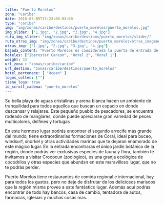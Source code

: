 ```yaml
---
title: "Puerto Morelos"
zona: "Caribe"
date: 2018-03-05T17:23:09-03:00
type: "caribe"
img: "img/zonas/caribe/destinos/puerto_morelos/puerto_morelos.jpg"
img_slider: ["1.jpg", "2.jpg", "3.jpg", "4.jpg"]
ruta_img_slider: "img/zonas/caribe/destinos/puerto_morelos/slider/"
ruta_otras_img: "img/zonas/caribe/destinos/puerto_morelos/otras_imagenes/"
otras_img: ["1.jpg", "2.jpg", "3.jpg", "4.jpg"]
bajada_content: "Puerto Morelos es considerada la puerta de entrada de la Riviera Maya, se localiza a 30 Km. de Cancún y 32 Km. de Playa del Carmen."
hoteles: ["Iberostar Cancun", "Hotel 2", "Hotel 1"]
weight: 33
url_zona : "zonas/caribe/caribe"
url_destino: "zonas/caribe/destinos/puerto_morelos"
hotel_pertenece: [ "Ocean" ]
logos_collec: [""]
tiene_logo: true
id_scroll_cadena: "puerto_morelos"
---
```

Su bella playa de aguas cristalinas y arena blanca hacen un ambiente de tranquilidad para todos aquellos que buscan un espacio en donde descansar y relajarse. Este pequeño pueblo de pescadores, se encuentra rodeado de manglares, donde puede apreciarse gran variedad de peces multicolores, delfines y tortugas

En este hermoso lugar podrás encontrar el segundo arrecife más grande del mundo, tiene extraordinarias formaciones de Coral, ideal para buceo, windsurf, snorkel y otras actividades marinas que te dejaran enamorado de este mágico lugar. En la entrada encontraras el único jardín botánico de la región, donde podrás ver exclusivas especies de fauna y flora, también  te invitamos a visitar  Crococun (zoológico), es una  granja ecológica de cocodrilos y otras especies que abundan en este maravilloso lugar, que no te podrás perder.

Puerto Morelos tiene restaurantes de comida regional e internacional, hay para todos los gustos,  pero no deje de disfrutar de los deliciosos mariscos que la región misma provee a este fantástico lugar. Además aquí podrás encontrar de todo hay bancos, casa de cambio, tentadora de autos, farmacias, iglesias y muchas cosas mas.
